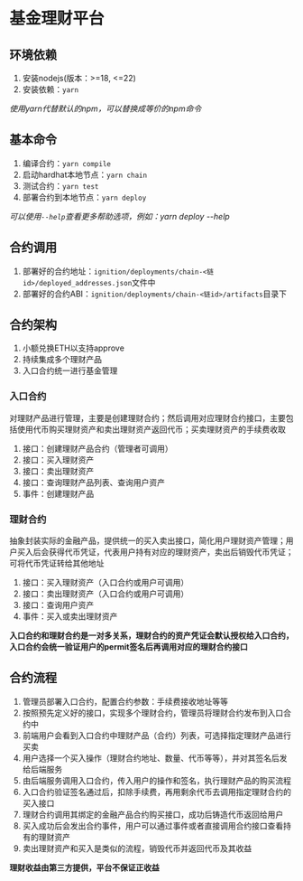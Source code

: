 # 基金理财平台


## 环境依赖

1. 安装nodejs(版本：>=18, <=22)
2. 安装依赖：`yarn`

*使用yarn代替默认的npm，可以替换成等价的npm命令*


## 基本命令

1. 编译合约：`yarn compile`
2. 启动hardhat本地节点：`yarn chain`
3. 测试合约：`yarn test`
4. 部署合约到本地节点：`yarn deploy`

*可以使用`--help`查看更多帮助选项，例如：yarn deploy --help*


## 合约调用

1. 部署好的合约地址：`ignition/deployments/chain-<链id>/deployed_addresses.json`文件中
2. 部署好的合约ABI：`ignition/deployments/chain-<链id>/artifacts`目录下


## 合约架构

1. 小额兑换ETH以支持approve
2. 持续集成多个理财产品
3. 入口合约统一进行基金管理

### 入口合约

对理财产品进行管理，主要是创建理财合约；然后调用对应理财合约接口，主要包括使用代币购买理财资产和卖出理财资产返回代币；买卖理财资产的手续费收取

1. 接口：创建理财产品合约（管理者可调用）
2. 接口：买入理财资产
3. 接口：卖出理财资产
4. 接口：查询理财产品列表、查询用户资产
5. 事件：创建理财产品

### 理财合约
抽象封装实际的金融产品，提供统一的买入卖出接口，简化用户理财资产管理；用户买入后会获得代币凭证，代表用户持有对应的理财资产，卖出后销毁代币凭证；可将代币凭证转给其他地址

1. 接口：买入理财资产（入口合约或用户可调用）
2. 接口：卖出理财资产（入口合约或用户可调用）
3. 接口：查询用户资产
4. 事件：买入或卖出理财资产

**入口合约和理财合约是一对多关系，理财合约的资产凭证会默认授权给入口合约，入口合约会统一验证用户的permit签名后再调用对应的理财合约接口**

## 合约流程

1. 管理员部署入口合约，配置合约参数：手续费接收地址等等
2. 按照预先定义好的接口，实现多个理财合约，管理员将理财合约发布到入口合约中
3. 前端用户会看到入口合约中理财产品（合约）列表，可选择指定理财产品进行买卖
4. 用户选择一个买入操作（理财合约地址、数量、代币等等），并对其签名后发给后端服务
5. 由后端服务调用入口合约，传入用户的操作和签名，执行理财产品的购买流程
6. 入口合约验证签名通过后，扣除手续费，再用剩余代币去调用指定理财合约的买入接口
7. 理财合约调用其绑定的金融产品合约购买接口，成功后铸造代币返回给用户
8. 买入成功后会发出合约事件，用户可以通过事件或者直接调用合约接口查看持有的理财资产
9. 卖出理财资产和买入是类似的流程，销毁代币并返回代币及其收益

**理财收益由第三方提供，平台不保证正收益**